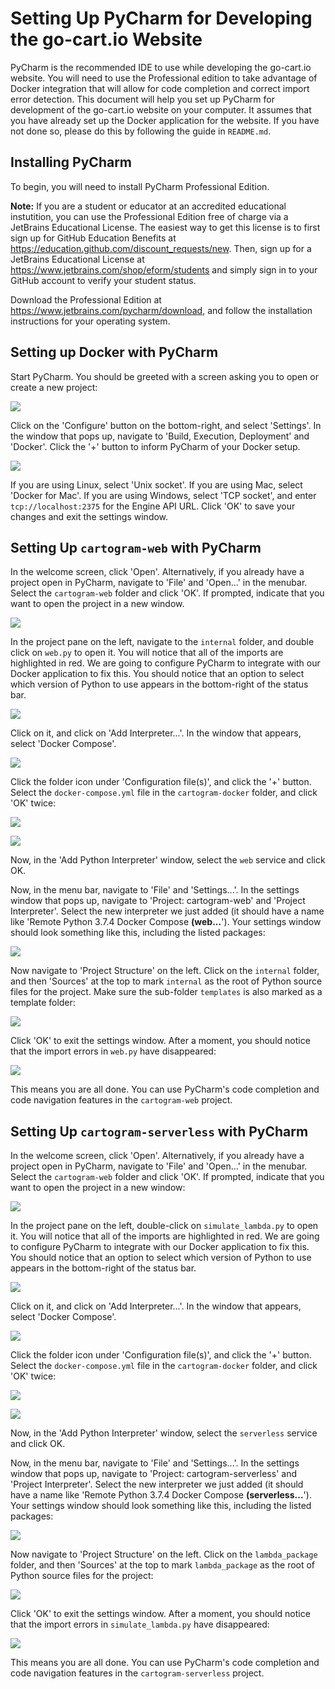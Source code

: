 # Setting Up PyCharm for Developing the go-cart.io Website

PyCharm is the recommended IDE to use while developing the go-cart.io website. You will need to use the Professional edition to take advantage of Docker integration that will allow for code completion and correct import error detection. This document will help you set up PyCharm for development of the go-cart.io website on your computer. It assumes that you have already set up the Docker application for the website. If you have not done so, please do this by following the guide in `README.md`.

## Installing PyCharm

To begin, you will need to install PyCharm Professional Edition. 

**Note:** If you are a student or educator at an accredited educational instutition, you can use the Professional Edition free of charge via a JetBrains Educational License. The easiest way to get this license is to first sign up for GitHub Education Benefits at https://education.github.com/discount_requests/new. Then, sign up for a JetBrains Educational License at https://www.jetbrains.com/shop/eform/students and simply sign in to your GitHub account to verify your student status.

Download the Professional Edition at https://www.jetbrains.com/pycharm/download, and follow the installation instructions for your operating system.

## Setting up Docker with PyCharm

Start PyCharm. You should be greeted with a screen asking you to open or create a new project:

![](images/pycharm-1.png)

Click on the 'Configure' button on the bottom-right, and select 'Settings'. In the window that pops up, navigate to 'Build, Execution, Deployment' and 'Docker'. Click the '+' button to inform PyCharm of your Docker setup.

![](images/pycharm-2.png)

If you are using Linux, select 'Unix socket'. If you are using Mac, select 'Docker for Mac'. If you are using Windows, select 'TCP socket', and enter `tcp://localhost:2375` for the Engine API URL. Click 'OK' to save your changes and exit the settings window.

## Setting Up `cartogram-web` with PyCharm

In the welcome screen, click 'Open'. Alternatively, if you already have a project open in PyCharm, navigate to 'File' and 'Open...' in the menubar. Select the `cartogram-web` folder  and click 'OK'. If prompted, indicate that you want to open the project in a new window.

![](images/pycharm-3.png)

In the project pane on the left, navigate to the `internal` folder, and double click on `web.py` to open it. You will notice that all of the imports are highlighted in red. We are going to configure PyCharm to integrate with our Docker application to fix this. You should notice that an option to select which version of Python to use appears in the bottom-right of the status bar.

![](images/pycharm-4.png)

Click on it, and click on 'Add Interpreter...'. In the window that appears, select 'Docker Compose'.

![](images/pycharm-5.png)

Click the folder icon under 'Configuration file(s)', and click the '+' button. Select the `docker-compose.yml` file in the `cartogram-docker` folder, and click 'OK' twice:

![](images/pycharm-6.png)

![](images/pycharm-7.png)

Now, in the 'Add Python Interpreter' window, select the `web` service and click OK.

Now, in the menu bar, navigate to 'File' and 'Settings...'. In the settings window that pops up, navigate to 'Project: cartogram-web' and 'Project Interpreter'. Select the new interpreter we just added (it should have a name like 'Remote Python 3.7.4 Docker Compose **(web...**'). Your settings window should look something like this, including the listed packages:

![](images/pycharm-8.png)

Now navigate to 'Project Structure' on the left. Click on the `internal` folder, and then 'Sources' at the top to mark `internal` as the root of Python source files for the project. Make sure the sub-folder `templates` is also marked as a template folder:

![](images/pycharm-9.png)

Click 'OK' to exit the settings window. After a moment, you should notice that the import errors in `web.py` have disappeared:

![](images/pycharm-10.png)

This means you are all done. You can use PyCharm's code completion and code navigation features in the `cartogram-web` project.

## Setting Up `cartogram-serverless` with PyCharm

In the welcome screen, click 'Open'. Alternatively, if you already have a project open in PyCharm, navigate to 'File' and 'Open...' in the menubar. Select the `cartogram-web` folder  and click 'OK'. If prompted, indicate that you want to open the project in a new window:

![](images/pycharm-11.png)

In the project pane on the left, double-click on `simulate_lambda.py` to open it. You will notice that all of the imports are highlighted in red. We are going to configure PyCharm to integrate with our Docker application to fix this. You should notice that an option to select which version of Python to use appears in the bottom-right of the status bar.

![](images/pycharm-12.png)

Click on it, and click on 'Add Interpreter...'. In the window that appears, select 'Docker Compose'.

![](images/pycharm-5.png)

Click the folder icon under 'Configuration file(s)', and click the '+' button. Select the `docker-compose.yml` file in the `cartogram-docker` folder, and click 'OK' twice:

![](images/pycharm-6.png)

![](images/pycharm-7.png)

Now, in the 'Add Python Interpreter' window, select the `serverless` service and click OK.

Now, in the menu bar, navigate to 'File' and 'Settings...'. In the settings window that pops up, navigate to 'Project: cartogram-serverless' and 'Project Interpreter'. Select the new interpreter we just added (it should have a name like 'Remote Python 3.7.4 Docker Compose **(serverless...**'). Your settings window should look something like this, including the listed packages:

![](images/pycharm-13.png)

Now navigate to 'Project Structure' on the left. Click on the `lambda_package` folder, and then 'Sources' at the top to mark `lambda_package` as the root of Python source files for the project:

![](images/pycharm-14.png)

Click 'OK' to exit the settings window. After a moment, you should notice that the import errors in `simulate_lambda.py` have disappeared:

![](images/pycharm-15.png)

This means you are all done. You can use PyCharm's code completion and code navigation features in the `cartogram-serverless` project.